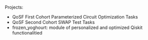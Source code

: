 Projects:

- QoSF First Cohort Parameterized Circuit Optimization Tasks
- QoSF Second Cohort SWAP Test Tasks
- frozen_yoghourt: module of personalized and optimized Qiskit functionalitied
